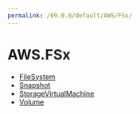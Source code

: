 ```yaml
---
permalink: /69.0.0/default/AWS/FSx/
---
```


# AWS.FSx



* [FileSystem](FileSystem.md)
* [Snapshot](Snapshot.md)
* [StorageVirtualMachine](StorageVirtualMachine.md)
* [Volume](Volume.md)